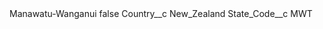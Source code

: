 <?xml version="1.0" encoding="UTF-8"?>
<CustomMetadata xmlns="http://soap.sforce.com/2006/04/metadata" xmlns:xsi="http://www.w3.org/2001/XMLSchema-instance" xmlns:xsd="http://www.w3.org/2001/XMLSchema">
    <label>Manawatu-Wanganui</label>
    <protected>false</protected>
    <values>
        <field>Country__c</field>
        <value xsi:type="xsd:string">New_Zealand</value>
    </values>
    <values>
        <field>State_Code__c</field>
        <value xsi:type="xsd:string">MWT</value>
    </values>
</CustomMetadata>
